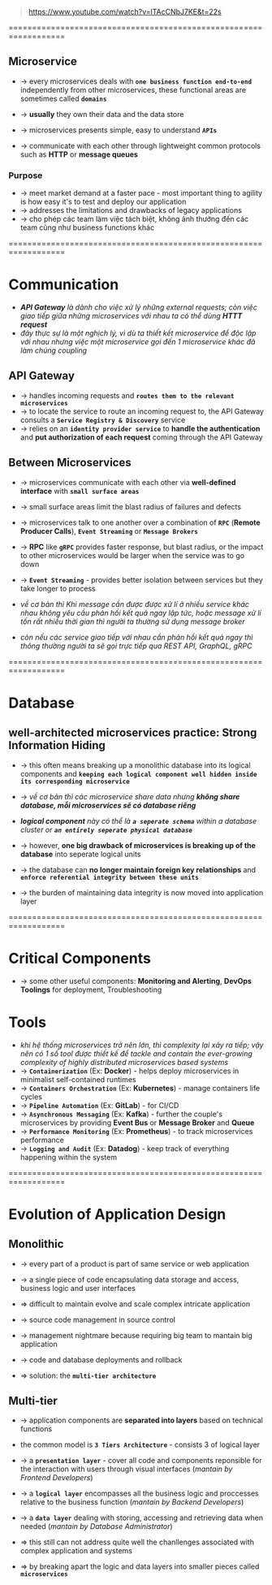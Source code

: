 > https://www.youtube.com/watch?v=lTAcCNbJ7KE&t=22s

==================================================================
## Microservice
* -> every microservices deals with **`one business function end-to-end`** independently from other microservices, these functional areas are sometimes called **`domains`**
* -> **usually** they own their data and the data store

* -> microservices presents simple, easy to understand **`APIs`**
* -> communicate with each other through lightweight common protocols such as **HTTP** or **message queues**

### Purpose
* -> meet market demand at a faster pace - most important thing to agility is how easy it's to test and deploy our application
* -> addresses the limitations and drawbacks of legacy applications
* -> cho phép các team làm việc tách biệt, không ảnh thưởng đến các team cũng như business functions khác

==================================================================
# Communication
* _**API Gateway** là dành cho việc xử lý những external requests; còn việc giao tiếp giữa những microservices với nhau ta có thể dùng **HTTT request**_
* _đây thực sự là một nghịch lý, vì dù ta thiết kết microservice để độc lập với nhau nhưng việc một microservice gọi đến 1 microservice khác đã làm chúng coupling_

## API Gateway
* -> handles incoming requests and **`routes them to the relevant microservices`**
* -> to locate the service to route an incoming request to, the API Gateway consults a **`Service Registry & Discovery`** service
* -> relies on an **`identity provider service`** to **handle the authentication** and **put authorization of each request** coming through the API Gateway

## Between Microservices
* -> microservices communicate with each other via **well-defined interface** with **`small surface areas`**
* -> small surface areas limit the blast radius of failures and defects
* -> microservices talk to one another over a combination of **`RPC`** (**Remote Producer Calls**), **`Event Streaming`** or **`Message Brokers`**

* -> **RPC** like **`gRPC`** provides faster response, but blast radius, or the impact to other microservices would be larger when the service was to go down
* -> **`Event Streaming`** - provides better isolation between services but they take longer to process

* _về cơ bản thì Khi message cần được được xử lí ở nhiều service khác nhau không yêu cầu phản hồi kết quả ngay lập tức, hoặc message xử lí tốn rất nhiều thời gian thì người ta thường sử dụng message broker_
* _còn nếu các service giao tiếp với nhau cần phản hồi kết quả ngay thì thông thường người ta sẽ gọi trực tiếp qua REST API, GraphQL, gRPC_

==================================================================
# Database

## well-architected microservices practice: Strong Information Hiding
* -> this often means breaking up a monolithic database into its logical components and **`keeping each logical component well hidden inside its corresponding microservice`**
* -> _về cơ bản thì các microservice share data nhưng **không share database, mỗi microservices sẽ có database riêng**_
* _**logical component** này có thể là **`a seperate schema`** within a database cluster or **`an entirely seperate physical database`**_

* -> however, **one big drawback of microservices is breaking up of the database** into seperate logical units
* -> the database can **no longer maintain foreign key relationships** and **`enforce referential integrity between these units`**
* -> the burden of maintaining data integrity is now moved into application layer

==================================================================
# Critical Components
* -> some other useful components: **Monitoring and Alerting**, **DevOps Toolings** for deployment, Troubleshooting

# Tools
* _khi hệ thống microservices trở nên lớn, thì complexity lại xảy ra tiếp; vậy nên có 1 số tool được thiết kế để tackle and contain the ever-growing complexity of highly distributed microservices based systems_
* -> **`Containerization`** (Ex: **Docker**) - helps deploy microservices in minimalist self-contained runtimes
* -> **`Containers Orchestration`** (Ex: **Kubernetes**) - manage containers life cycles 
* -> **`Pipeline Automation`** (Ex: **GitLab**) - for CI/CD
* -> **`Asynchronous Messaging`** (Ex: **Kafka**) - further the couple's microservices by providing **Event Bus** or **Message Broker** and **Queue** 
* -> **`Performance Monitoring`** (Ex: **Prometheus**) - to track microservices performance
* -> **`Logging and Audit`** (Ex: **Datadog**) - keep track of everything happening within the system 

==================================================================
# Evolution of Application Design

## Monolithic
* -> every part of a product is part of same service or web application
* -> a single piece of code encapsulating data storage and access, business logic and user interfaces

* => difficult to maintain evolve and scale complex intricate application
* -> source code management in source control
* -> management nightmare because requiring big team to mantain big application
* -> code and database deployments and rollback 

* => solution: the **`multi-tier architecture`**

## Multi-tier 
* -> application components are **separated into layers** based on technical functions

* the common model is **`3 Tiers Architecture`** - consists 3 of logical layer
* -> a **`presentation layer`** - cover all code and components reponsible for the interaction with users through visual interfaces (_mantain by Frontend Developers_)
* -> a **`logical layer`** encompasses all the business logic and proccesses relative to the business function (_mantain by Backend Developers_)
* -> a **`data layer`** dealing with storing, accessing and retrieving data when needed (_mantain by Database Administrator_)

* => this still can not address quite well the chanllenges associated with complex application and systems
* => by breaking apart the logic and data layers into smaller pieces called **`microservices`**

